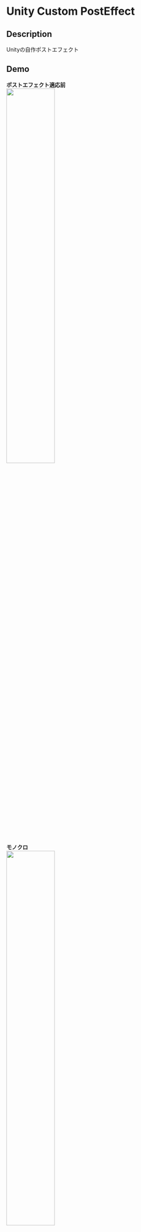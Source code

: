 Unity Custom PostEffect
====

## Description

Unityの自作ポストエフェクト

## Demo
**ポストエフェクト適応前**\
<img src="https://github.com/nmxi/UnityCustomPostEffect/blob/media/ReadmeMedia/normal.PNG" width="50%">


**モノクロ**\
<img src="https://github.com/nmxi/UnityCustomPostEffect/blob/media/ReadmeMedia/mono.PNG" width="50%">

**２値化**\
<img src="https://github.com/nmxi/UnityCustomPostEffect/blob/media/ReadmeMedia/bin.PNG" width="50%">

**セピア**\
コントラスト調整機能付き\
<img src="https://github.com/nmxi/UnityCustomPostEffect/blob/media/ReadmeMedia/sepia.PNG" width="50%">

**DistanceFieldEffect**\
<img src="https://github.com/nmxi/UnityCustomPostEffect/blob/media/ReadmeMedia/DistanceField.PNG" width="50%">

**トランジション**\
<img src="https://github.com/nmxi/UnityCustomPostEffect/blob/media/ReadmeMedia/transition.gif" width="50%">

## リンク

ルール画像(for you 様)\
URL : http://4you.bz/
